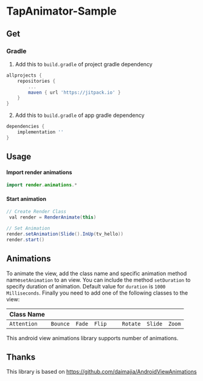 # TapAnimator-Sample
## Get

### Gradle

1. Add this to `build.gradle` of project gradle dependency

```groovy
allprojects {
	repositories {
		...
 		maven { url 'https://jitpack.io' }
	}
}
```

2. Add this to `build.gradle` of app gradle dependency

```groovy
dependencies {
	implementation ''
}
```
## Usage
#### Import render animations

```java
import render.animations.*
```

#### Start animation

```java
// Create Render Class
 val render = RenderAnimate(this)

// Set Animation
render.setAnimation(Slide().InUp(tv_hello))
render.start()
```

## Animations

To animate the view, add the class name and specific animation method name`setAnimation` to an view. You can include the method `setDuration` to specify duration of animation. Default value for `duration` is `1000 Milliseconds`. Finally you need to add one of the following classes to the view:

| Class Name  |             |             |             |             |             |		  |
| ----------- | ----------- | ----------- | ----------- | ----------- | ----------- | ----------- |
| `Attention` | `Bounce`    | `Fade`      | `Flip   `   | `Rotate`    | `Slide`     | `Zoom`      |

This android view animations library supports number of animations.
## Thanks
This library is based on https://github.com/daimajia/AndroidViewAnimations

